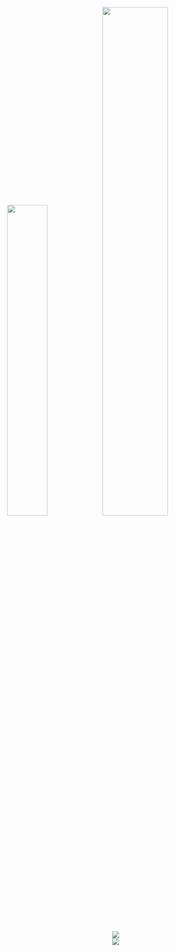 <div> 
    <img style="width: 43% !important;"
        src="https://github-readme-stats.vercel.app/api?username=LiDingyiii&hide_title=true&hide_border=true&show_icons=trueline_height=21&text_color=000&icon_color=000&bg_color=0,ea6161,ffc64d,fffc4d,52fa5a&theme=graywhite" />
    <img style="width: 55% !important;"
        src="https://github-readme-stats.vercel.app/api/top-langs/?username=LiDingyiii&hide_title=true&hide_border=true&layout=compact&langs_count=8&text_color=000&icon_color=fff&bg_color=0,52fa5a,4dfcff,c64dff&theme=graywhite" />
</div>


<div align="center"> <img src="https://github-readme-streak-stats.herokuapp.com/?user=LiDingyiii" /> </div>
<div align="center"> <img src="https://github-readme-activity-graph.vercel.app/graph?username=LiDingyiii&theme=dracula" /> </div>

